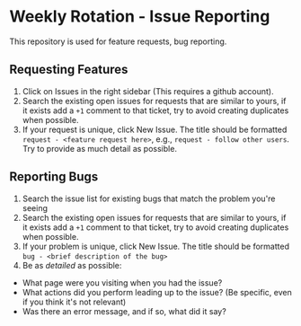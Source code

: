 # Weekly Rotation - Issue Reporting

This repository is used for feature requests, bug reporting.

## Requesting Features

1. Click on Issues in the right sidebar (This requires a github account).
2. Search the existing open issues for requests that are similar to yours, if it exists add a `+1` comment to that ticket, try to avoid creating duplicates when possible.
3. If your request is unique, click New Issue. The title should be formatted `request - <feature request here>`, e.g., `request - follow other users`. Try to provide as much detail as possible.

## Reporting Bugs

1. Search the issue list for existing bugs that match the problem you're seeing
2. Search the existing open issues for requests that are similar to yours, if it exists add a `+1` comment to that ticket, try to avoid creating duplicates when possible.
3. If your problem is unique, click New Issue. The title should be formatted `bug - <brief description of the bug>`
4. Be as _detailed_ as possible:
  * What page were you visiting when you had the issue?
  * What actions did you perform leading up to the issue? (Be specific, even if you think it's not relevant)
  * Was there an error message, and if so, what did it say?
